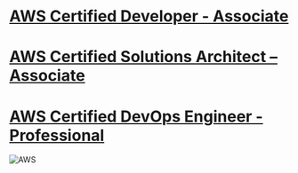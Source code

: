 # [AWS Certified Developer - Associate](https://aws.amazon.com/certification/certified-developer-associate/)

# [AWS Certified Solutions Architect – Associate](https://aws.amazon.com/certification/certified-solutions-architect-associate/)

# [AWS Certified DevOps Engineer - Professional](https://aws.amazon.com/certification/certified-devops-engineer-professional/)

![AWS](https://www.google.com/url?sa=i&url=https%3A%2F%2Fwww.itcareerfinder.com%2Fit-certifications%2Faws.html&psig=AOvVaw3nhB-VP7udSb7JW8mewjzQ&ust=1591813318411000&source=images&cd=vfe&ved=0CAIQjRxqFwoTCLi5qfis9ekCFQAAAAAdAAAAABAD)

